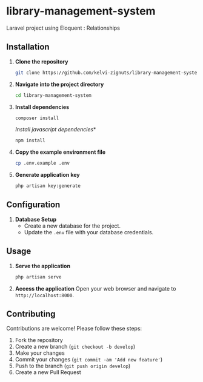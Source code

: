# library-management-system
Laravel project using Eloquent : Relationships 

## Installation
1. **Clone the repository**
   ```bash
   git clone https://github.com/kelvi-zignuts/library-management-system.git
   ```
2. **Navigate into the project directory**
   ```bash
   cd library-management-system
   ```
3. **Install dependencies**
   ```bash
   composer install
   ```
   *Install javascript dependencies**
   ```bash
   npm install
   ```
4. **Copy the example environment file**
   ```bash
   cp .env.example .env
   ```
5. **Generate application key**
   ```bash
   php artisan key:generate
   ```

## Configuration
1. **Database Setup**
   - Create a new database for the project.
   - Update the `.env` file with your database credentials.

## Usage
1. **Serve the application**
   ```bash
   php artisan serve
   ```
2. **Access the application**
   Open your web browser and navigate to `http://localhost:8000`.
## Contributing
Contributions are welcome! Please follow these steps:
1. Fork the repository
2. Create a new branch (`git checkout -b develop`)
3. Make your changes
4. Commit your changes (`git commit -am 'Add new feature'`)
5. Push to the branch (`git push origin develop`)
6. Create a new Pull Request
